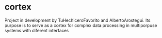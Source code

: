 # cortex
Project in development by TuHechiceroFavorito and AlbertoArostegui. Its purpose is to serve as a cortex for complex data processing in multiporpuse systems with diferent interfaces
